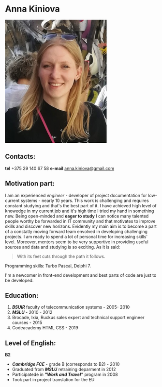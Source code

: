 # Anna Kiniova

![My Photo](Anna_photo.jpg)

## Contacts:
**tel** +375 29 140 67 58 **e-mail** anna.kiniova@gmail.com

## Motivation part:
I am an experienced *engineer* - developer of project documentation for low-current systems - nearly 10 years. This work is challenging and requires constant studying and that's the best part of it. 
I have achieved high level of knowedge in my current job and it's high time I tried my hand in something new.
Being open-minded and **eager to study** I can notice many talented people worthy be forwarded in IT community and that motivates to improve skills and discover new horizons. 
Evidently my main aim is to become a part of a constatly moving forward team envolved in developing challenging projects. 
I am ready to spend a lot of personal time for increasing skills' level. Moreover, mentors seem to be very supportive in providing useful sources and data and studying is so exciting.
As it is said:
>	With its feet cuts through the path it follows.

Programming skills: Turbo Pascal, Delphi 7.

I'm a newcomer in front-end development and best parts of code are just to be developed.

## Education:
1. __*BSUIR*__ faculty of telecommunication systems - 2005- 2010
1. __*MSLU*__ - 2010 - 2012
1. Brocade, Ixia, Ruckus sales expert and technical support engineer courses - 2015
1. Codeacademy HTML CSS - 2019

## Level of English: 
**B2**
* __*Cambridge FCE*__ - grade B (corresponds to B2) - 2010
* Graduated from __*MSLU*__ retraining deparment in 2012 
* Participatede in __*"Work and Travel"*__ program in 2008
* Took part in project translation for the EU 


